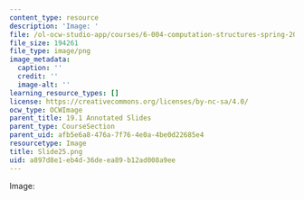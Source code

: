 ```yaml
---
content_type: resource
description: 'Image: '
file: /ol-ocw-studio-app/courses/6-004-computation-structures-spring-2017/a897d8e1eb4d36deea89b12ad008a9ee_Slide25.png
file_size: 194261
file_type: image/png
image_metadata:
  caption: ''
  credit: ''
  image-alt: ''
learning_resource_types: []
license: https://creativecommons.org/licenses/by-nc-sa/4.0/
ocw_type: OCWImage
parent_title: 19.1 Annotated Slides
parent_type: CourseSection
parent_uid: afb5e6a8-476a-7f76-4e0a-4be0d22685e4
resourcetype: Image
title: Slide25.png
uid: a897d8e1-eb4d-36de-ea89-b12ad008a9ee
---
```

Image: 